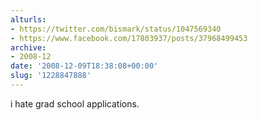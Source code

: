 ```yaml
---
alturls:
- https://twitter.com/bismark/status/1047569340
- https://www.facebook.com/17803937/posts/37968499453
archive:
- 2008-12
date: '2008-12-09T18:38:08+00:00'
slug: '1228847888'
---
```


i hate grad school applications.

